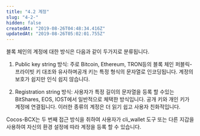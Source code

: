 ```yaml
---
title: "4.2 계정"
slug: "4-2-"
hidden: false
createdAt: "2019-08-26T04:48:34.416Z"
updatedAt: "2019-08-26T05:02:01.755Z"
---
```

블록 체인의 계정에 대한 방식은 다음과 같이 두가지로 분류됩니다.

1. Public key string 방식: 주로 Bitcoin, Ethereum, TRON등의 블록 체인 퍼블릭-프라이빗 키 대조와 유사하며공개 키는 특정 형식의 문자열로 인코딩됩니다. 계정의 보호가 쉽지만 인식 쉽지 않습니다.

2. Registration string 방식: 사용자가 특정 길이의 문자열을 등록 할 수있는 BitShares, EOS, IOST에서 일반적으로 체택한 방식입니다. 공개 키와 개인 키가 계정에 연결됩니다. 이러한 종류의 계정은 더 읽기 쉽고 사용자 친화적입니다.

Cocos-BCX는 두 번째 접근 방식을 취하여 사용자가 cli_wallet 도구 또는 다른 지갑을 사용하여 자신의 환경 설정에 따라 계정을 등록 할 수 있습니다.